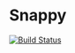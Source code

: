 # Snappy

[![Build Status](https://travis-ci.org/bicycle1885/Snappy.jl.svg?branch=master)](https://travis-ci.org/bicycle1885/Snappy.jl)
